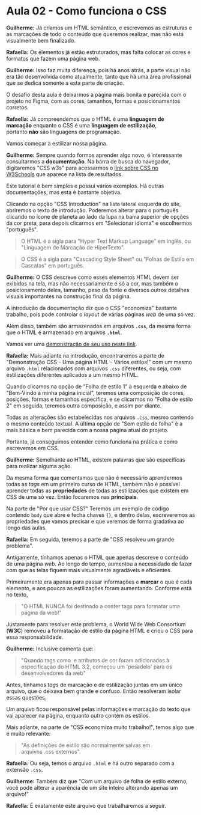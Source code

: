 # Aula 02 - Como funciona o CSS

**Guilherme:** Já criamos um HTML semântico, e escrevemos as estruturas e as marcações de todo o conteúdo que queremos realizar, mas não está visualmente bem finalizado.

**Rafaella:** Os elementos já estão estruturados, mas falta colocar as cores e formatos que fazem uma página web.

**Guilherme:** Isso faz muita diferença, pois há anos atrás, a parte visual não era tão desenvolvida como atualmente, tanto que há uma área profissional que se dedica somente a esta parte de criação.

O desafio desta aula é deixarmos a página mais bonita e parecida com o projeto no Figma, com as cores, tamanhos, formas e posicionamentos corretos.

**Rafaella:** Já compreendemos que o HTML é uma **linguagem de marcação** enquanto o CSS é uma **linguagem de estilização**, portanto **não** são linguagens de programação.

Vamos começar a estilizar nossa página.

**Guilherme:** Sempre quando formos aprender algo novo, é interessante consultarmos a **documentação**. Na barra de busca do navegador, digitaremos "CSS w3s" para acessarmos o [link sobre CSS no W3Schools](https://www.w3schools.com/css/) que aparece na lista de resultados.

Este tutorial é bem simples e possui vários exemplos. Há outras documentações, mas esta é bastante objetiva.

Clicando na opção "CSS Introduction" na lista lateral esquerda do site, abriremos o texto de introdução. Poderemos alterar para o português clicando no ícone de planeta ao lado da lupa na barra superior de opções da cor preta, para depois clicarmos em "Selecionar idioma" e escolhermos "português".

> O HTML é a sigla para "Hyper Text Markup Language" em inglês, ou "Linguagem de Marcação de HiperTexto".
> 

> O CSS é a sigla para "Cascading Style Sheet" ou "Folhas de Estilo em Cascatas" em português.
> 

**Guilherme:** O CSS descreve como esses elementos HTML devem ser exibidos na tela, mas não necessariamente é só a cor, mas também o posicionamento deles, tamanho, peso da fonte e diversos outros detalhes visuais importantes na construção final da página.

A introdução da documentação diz que o CSS "economiza" bastante trabalho, pois pode controlar o *layout* de várias páginas *web* de uma só vez.

Além disso, também são armazenados em arquivos **`.css`**, da mesma forma que o HTML é armazenado em arquivos **`.html`**.

Vamos ver uma [demonstração de seu uso neste link](https://www.w3schools.com/css/css_intro.asp).

**Rafaella:** Mais adiante na introdução, encontraremos a parte de "Demonstração CSS - Uma página HTML - Vários estilos!" com um mesmo arquivo `.html` relacionados com arquivos `.css` diferentes, ou seja, com estilizações diferentes aplicados a um mesmo HTML.

Quando clicamos na opção de "Folha de estilo 1" à esquerda e abaixo de "Bem-Vindo à minha página inicial", teremos uma composição de cores, posições, formas e tamanhos específica, e se clicarmos no "Folha de estilo 2" em seguida, teremos outra composição, e assim por diante.

Todas as alterações são estabelecidas nos arquivos `.css`, mesmo contendo o mesmo conteúdo textual. A última opção de "Sem estilo de folha" é a mais básica e bem parecida com a nossa página atual do projeto.

Portanto, já conseguimos entender como funciona na prática e como escrevemos em CSS.

**Guilherme:** Semelhante ao HTML, existem palavras que são específicas para realizar alguma ação.

Da mesma forma que comentamos que não é necessário aprendermos todas as *tags* em um primeiro curso de HTML, também não é possível aprender todas as **propriedades** de todas as estilizações que existem em CSS de uma só vez. Então focaremos nas **principais**.

Na parte de "Por que usar CSS?" Teremos um exemplo de código contendo `body` que abre e fecha chaves `{}`, e dentro delas, escreveremos as propriedades que vamos precisar e que veremos de forma gradativa ao longo das aulas.

**Rafaella:** Em seguida, teremos a parte de "CSS resolveu um grande problema".

Antigamente, tínhamos apenas o HTML que apenas descreve o conteúdo de uma página *web*. Ao longo do tempo, aumentou a necessidade de fazer com que as telas fiquem mais visualmente agradáveis e eficientes.

Primeiramente era apenas para passar informações e **marcar** o que é cada elemento, e aos poucos as estilizações foram aumentando. Conforme está no texto,

> "O HTML NUNCA foi destinado a conter tags para formatar uma página da web!"
> 

Justamente para resolver este problema, o World Wide Web Consortium (**W3C**) removeu a formatação de estilo da página HTML e criou o CSS para essa responsabilidade.

**Guilherme:** Inclusive comenta que:

> "Quando tags como <font> e atributos de cor foram adicionados à especificação do HTML 3.2, começou um 'pesadelo' para os desenvolvedores da web"
> 

Antes, tínhamos *tags* de marcação e de estilização juntas em um único arquivo, que o deixava bem grande e confuso. Então resolveram isolar essas questões.

Um arquivo ficou responsável pelas informações e marcação do texto que vai aparecer na página, enquanto outro contém os estilos.

Mais adiante, na parte de "CSS economiza muito trabalho!", temos algo que é muito relevante:

> "As definições de estilo são normalmente salvas em arquivos .css externos".
> 

**Rafaella:** Ou seja, temos o arquivo `.html` e há outro separado com a extensão `.css`.

**Guilherme:** Também diz que "Com um arquivo de folha de estilo externo, você pode alterar a aparência de um site inteiro alterando apenas um arquivo!"

**Rafaella:** É exatamente este arquivo que trabalharemos a seguir.